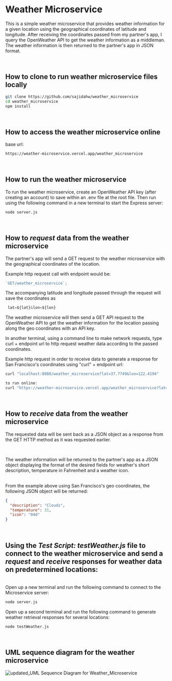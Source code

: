 # Weather Microservice

This is a simple weather microservice that provides weather information for a given location using the geographical coordinates of latitude and longitude. After receiving the coordinates passed from my partner's app, I query the OpenWeather API to get the weather information as a middleman. The weather information is then returned to the partner's app in JSON format.

</br>

## How to clone to run weather microservice files locally

```bash
git clone https://github.com/sajidahw/weather_microservice
cd weather_microservice
npm install
```

</br>

## How to access the weather microservice online

base url:

```bash
https://weather-microservice.vercel.app/weather_microservice
```

</br>

## How to run the weather microservice

To run the weather microservice, create an OpenWeather API key (after creating an account) to save within an .env file at the root file. Then run using the following command in a new terminal to start the Express server:

```bash
node server.js
```

</br>

## How to <i>request</i> data from the weather microservice

The partner's app will send a GET request to the weather microservice with the geographical coordinates of the location.

Example http request call with endpoint would be:

```javascript
`GET/weather_microservice`;
```

The accompanying latitude and longitude passed through the request will save the coordinates as

```javascript
 lat=${lat}&lon=${lon}
```

The weather microservice will then send a GET API request to the OpenWeather API to get the weather information for the location passing along the geo coordinates with an API key.

In another terminal, using a command line to make network requests, type curl + endpoint url to http request weather data according to the passed coordinates.

Example http request in order to receive data to generate a response for San Francisco's coordinates using "curl" + endpoint url:

```javascript
curl "localhost:8080/weather_microservice?lat=37.7749&lon=122.4194"

to run online:
curl "https://weather-microservice.vercel.app/weather_microservice?lat=37.7749&lon=122.4194"
```

</br>

## How to <i>receive</i> data from the weather microservice

The requested data will be sent back as a JSON object as a response from the GET HTTP method as it was requested earlier.

<br>

The weather information will be returned to the partner's app as a JSON object displaying the format of the desired fields for weather's short description, temperature in Fahrenheit and a weather icon.

<br>
From the example above using San Francisco's geo coordinates, the following JSON object will be returned:

```json
{
  "description": "Clouds",
  "temperature": 31,
  "icon": "04d"
}
```

</br>

## Using the <i><b>Test Script: testWeather.js</b></i> file to connect to the weather microservice and send a <i>request</i> and <i>receive</i> responses for weather data on predetermined locations:

<br>
Open up a new terminal and run the following command to connect to the Microservice server:

```bash
node server.js
```

Open up a second terminal and run the following command to generate weather retrieval responses for several locations:

```bash
node testWeather.js
```

<br>

## UML sequence diagram for the weather microservice

![updated_UML Sequence Diagram for Weather_Microservice](https://github.com/sajidahw/weather_microservice/assets/88634981/8fb917b2-5071-4c59-982d-ef001a9d6f8f)
